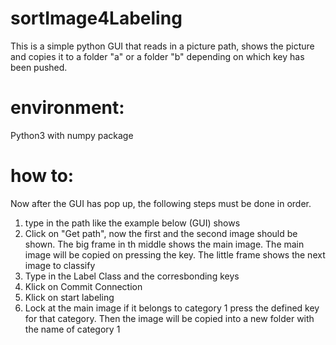 # sortImage4Labeling

This is a simple python GUI that reads in a picture path, shows the picture and copies it to a folder "a" or a folder "b" depending on which key has been pushed.

# environment:

Python3 with numpy package

# how to:

Now after the GUI has pop up, the following steps must be done in order.
1. type in the path like the example below (GUI) shows
2. Click on "Get path", now the first and the second image should be shown. The big frame in th middle shows the main image. The main image will be copied on pressing the key. The little frame shows the next image to classify
3. Type in the Label Class and the corresbonding keys
4. Klick on Commit Connection
5. Klick on start labeling
6. Lock at the main image if it belongs to category 1 press the defined key for that category. Then the image will be copied into a new folder with the name of category 1


